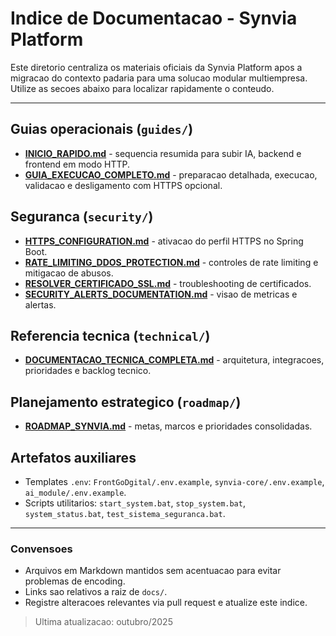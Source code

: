 # Indice de Documentacao - Synvia Platform

Este diretorio centraliza os materiais oficiais da Synvia Platform apos a migracao do contexto padaria para uma solucao modular multiempresa. Utilize as secoes abaixo para localizar rapidamente o conteudo.

---

## Guias operacionais (`guides/`)
- **[INICIO_RAPIDO.md](guides/INICIO_RAPIDO.md)** - sequencia resumida para subir IA, backend e frontend em modo HTTP.
- **[GUIA_EXECUCAO_COMPLETO.md](guides/GUIA_EXECUCAO_COMPLETO.md)** - preparacao detalhada, execucao, validacao e desligamento com HTTPS opcional.

## Seguranca (`security/`)
- **[HTTPS_CONFIGURATION.md](security/HTTPS_CONFIGURATION.md)** - ativacao do perfil HTTPS no Spring Boot.
- **[RATE_LIMITING_DDOS_PROTECTION.md](security/RATE_LIMITING_DDOS_PROTECTION.md)** - controles de rate limiting e mitigacao de abusos.
- **[RESOLVER_CERTIFICADO_SSL.md](security/RESOLVER_CERTIFICADO_SSL.md)** - troubleshooting de certificados.
- **[SECURITY_ALERTS_DOCUMENTATION.md](security/SECURITY_ALERTS_DOCUMENTATION.md)** - visao de metricas e alertas.

## Referencia tecnica (`technical/`)
- **[DOCUMENTACAO_TECNICA_COMPLETA.md](technical/DOCUMENTACAO_TECNICA_COMPLETA.md)** - arquitetura, integracoes, prioridades e backlog tecnico.

## Planejamento estrategico (`roadmap/`)
- **[ROADMAP_SYNVIA.md](roadmap/ROADMAP_SYNVIA.md)** - metas, marcos e prioridades consolidadas.

## Artefatos auxiliares
- Templates `.env`: `FrontGoDgital/.env.example`, `synvia-core/.env.example`, `ai_module/.env.example`.
- Scripts utilitarios: `start_system.bat`, `stop_system.bat`, `system_status.bat`, `test_sistema_seguranca.bat`.

---

### Convensoes
- Arquivos em Markdown mantidos sem acentuacao para evitar problemas de encoding.
- Links sao relativos a raiz de `docs/`.
- Registre alteracoes relevantes via pull request e atualize este indice.

> Ultima atualizacao: outubro/2025
